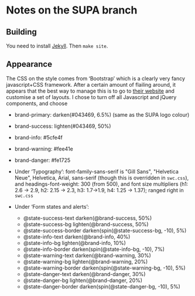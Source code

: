 Notes on the SUPA branch
========================

Building
--------

You need to install [Jekyll](https://jekyllrb.com).  Then `make site`.

Appearance
----------

The CSS on the style comes from ‘Bootstrap’ which is a clearly very
fancy javascript+CSS framework.  After a certain amount of flailing
around, it appears that the best way to manage this is to go to
[their website](http://getbootstrap.com/customize/)
and customise a set of layouts.  I chose to turn off all Javascript
and jQuery components, and choose

  * brand-primary: darken(#043469, 6.5%) (same as the SUPA logo colour)

  * brand-success: lighten(#043469, 50%)

  * brand-info: #5cfe4f

  * brand-warning: #fee41e

  * brand-danger: #fe1725

  * Under ‘Typography’: font-family-sans-serif is "Gill Sans",
    "Helvetica Neue", Helvetica, Arial, sans-serif (though this is
    overridden in `swc.css`), and headings-font-weight: 300 (from
    500), and font size multipliers (h1: 2.6 -> 2.9, h2: 2.15 -> 2.3,
    h3: 1.7->1.9, h4: 1.25 -> 1.37); ranged right in `swc.css`

  * Under ‘Form states and alerts’:

    - @state-success-text darken(@brand-success, 50%)
    - @state-success-bg lighten(@brand-success, 50%)
    - @state-success-border darken(spin(@state-success-bg, -10), 5%)
    - @state-info-text darken(@brand-info, 40%)
    - @state-info-bg lighten(@brand-info, 10%)
    - @state-info-border darken(spin(@state-info-bg, -10), 7%)
    - @state-warning-text darken(@brand-warning, 30%)
    - @state-warning-bg lighten(@brand-warning, 20%)
    - @state-warning-border darken(spin(@state-warning-bg, -10), 5%)
    - @state-danger-text darken(@brand-danger, 30%)
    - @state-danger-bg lighten(@brand-danger, 20%)
    - @state-danger-border darken(spin(@state-danger-bg, -10), 5%)
